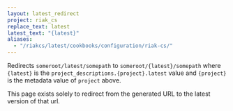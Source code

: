 ```yaml
---
layout: latest_redirect
project: riak_cs
replace_text: latest
latest_text: "{latest}"
aliases:
  - "/riakcs/latest/cookbooks/configuration/riak-cs/"
---
```


Redirects `someroot/latest/somepath` to `someroot/{latest}/somepath` 
where `{latest}` is the `project_descriptions.{project}.latest` value
and `{project}` is the metadata value of `project` above.

This page exists solely to redirect from the generated URL to the latest version of
that url.



